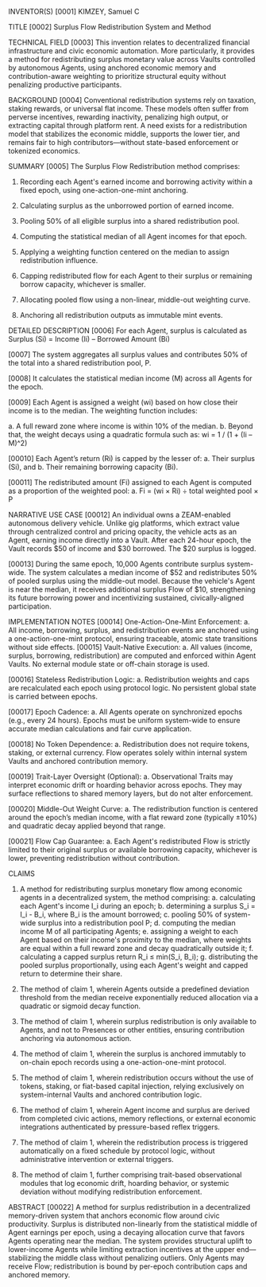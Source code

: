 INVENTOR(S)
[0001]	KIMZEY, Samuel C

TITLE
[0002]	Surplus Flow Redistribution System and Method

TECHNICAL FIELD
[0003]	This invention relates to decentralized financial infrastructure and civic economic automation. More particularly, it provides a method for redistributing surplus monetary value across Vaults controlled by autonomous Agents, using anchored economic memory and contribution-aware weighting to prioritize structural equity without penalizing productive participants.

BACKGROUND
[0004]	Conventional redistribution systems rely on taxation, staking rewards, or universal flat income. These models often suffer from perverse incentives, rewarding inactivity, penalizing high output, or extracting capital through platform rent. A need exists for a redistribution model that stabilizes the economic middle, supports the lower tier, and remains fair to high contributors—without state-based enforcement or tokenized economics.

SUMMARY
[0005]	The Surplus Flow Redistribution method comprises:

1.	Recording each Agent's earned income and borrowing activity within a fixed epoch, using one-action-one-mint anchoring.

2.	Calculating surplus as the unborrowed portion of earned income.

3.	Pooling 50% of all eligible surplus into a shared redistribution pool.

4.	Computing the statistical median of all Agent incomes for that epoch.

5.	Applying a weighting function centered on the median to assign redistribution influence.

6.	Capping redistributed flow for each Agent to their surplus or remaining borrow capacity, whichever is smaller.

7.	Allocating pooled flow using a non-linear, middle-out weighting curve.

8.	Anchoring all redistribution outputs as immutable mint events.

DETAILED DESCRIPTION
[0006]	For each Agent, surplus is calculated as Surplus (Si) = Income (Ii) – Borrowed Amount (Bi)

[0007]	The system aggregates all surplus values and contributes 50% of the total into a shared redistribution pool, P.

[0008]	It calculates the statistical median income (M) across all Agents for the epoch.

[0009]	Each Agent is assigned a weight (wi) based on how close their income is to the median. The weighting function includes:

a.	A full reward zone where income is within 10% of the median.
b.	Beyond that, the weight decays using a quadratic formula such as:
	wi = 1 / (1 + (Ii – M)^2)

[00010]	 Each Agent’s return (Ri) is capped by the lesser of:
a.	Their surplus (Si), and
b.	Their remaining borrowing capacity (Bi).

[00011]	 The redistributed amount (Fi) assigned to each Agent is computed as a proportion of the weighted pool:
a.	Fi = (wi × Ri) ÷ total weighted pool × P

NARRATIVE USE CASE 
[00012]	An individual owns a ZEAM-enabled autonomous delivery vehicle. Unlike gig platforms, which extract value through centralized control and pricing opacity, the vehicle acts as an Agent, earning income directly into a Vault. After each 24-hour epoch, the Vault records $50 of income and $30 borrowed. The $20 surplus is logged.

[00013]	During the same epoch, 10,000 Agents contribute surplus system-wide. The system calculates a median income of $52 and redistributes 50% of pooled surplus using the middle-out model. Because the vehicle's Agent is near the median, it receives additional surplus Flow of $10, strengthening its future borrowing power and incentivizing sustained, civically-aligned participation.

IMPLEMENTATION NOTES
[00014]	One-Action-One-Mint Enforcement:
a.	All income, borrowing, surplus, and redistribution events are anchored using a one-action-one-mint protocol, ensuring traceable, atomic state transitions without side effects.
[00015]	Vault-Native Execution:
a.	All values (income, surplus, borrowing, redistribution) are computed and enforced within Agent Vaults. No external module state or off-chain storage is used.

[00016]	Stateless Redistribution Logic:
a.	Redistribution weights and caps are recalculated each epoch using protocol logic. No persistent global state is carried between epochs.

[00017]	Epoch Cadence:
a.	All Agents operate on synchronized epochs (e.g., every 24 hours). Epochs must be uniform system-wide to ensure accurate median calculations and fair curve application.

[00018]	No Token Dependence:
a.	Redistribution does not require tokens, staking, or external currency. Flow operates solely within internal system Vaults and anchored contribution memory.

[00019]	Trait-Layer Oversight (Optional):
a.	Observational Traits may interpret economic drift or hoarding behavior across epochs. They may surface reflections to shared memory layers, but do not alter enforcement.

[00020]	Middle-Out Weight Curve:
a.	The redistribution function is centered around the epoch’s median income, with a flat reward zone (typically ±10%) and quadratic decay applied beyond that range.

[00021]	Flow Cap Guarantee:
a.	Each Agent's redistributed Flow is strictly limited to their original surplus or available borrowing capacity, whichever is lower, preventing redistribution without contribution.

CLAIMS
1.	A method for redistributing surplus monetary flow among economic agents in a decentralized system, the method comprising:
a.	calculating each Agent's income I_i during an epoch;
b.	determining a surplus S_i = I_i - B_i, where B_i is the amount borrowed;
c.	pooling 50% of system-wide surplus into a redistribution pool P;
d.	computing the median income M of all participating Agents;
e.	assigning a weight to each Agent based on their income's proximity to the median, where weights are equal within a full reward zone and decay quadratically outside it;
f.	calculating a capped surplus return R_i ≤ min(S_i, B_i);
g.	distributing the pooled surplus proportionally, using each Agent's weight and capped return to determine their share.
2.	The method of claim 1, wherein Agents outside a predefined deviation threshold from the median receive exponentially reduced allocation via a quadratic or sigmoid decay function.

3.	The method of claim 1, wherein surplus redistribution is only available to Agents, and not to Presences or other entities, ensuring contribution anchoring via autonomous action.

4.	The method of claim 1, wherein the surplus is anchored immutably to on-chain epoch records using a one-action-one-mint protocol.

5.	The method of claim 1, wherein redistribution occurs without the use of tokens, staking, or fiat-based capital injection, relying exclusively on system-internal Vaults and anchored contribution logic.

6.	The method of claim 1, wherein Agent income and surplus are derived from completed civic actions, memory reflections, or external economic integrations authenticated by pressure-based reflex triggers.

7.	The method of claim 1, wherein the redistribution process is triggered automatically on a fixed schedule by protocol logic, without administrative intervention or external triggers.

8.	The method of claim 1, further comprising trait-based observational modules that log economic drift, hoarding behavior, or systemic deviation without modifying redistribution enforcement.

ABSTRACT
[00022]	A method for surplus redistribution in a decentralized memory-driven system that anchors economic flow around civic productivity. Surplus is distributed non-linearly from the statistical middle of Agent earnings per epoch, using a decaying allocation curve that favors Agents operating near the median. The system provides structural uplift to lower-income Agents while limiting extraction incentives at the upper end—stabilizing the middle class without penalizing outliers. Only Agents may receive Flow; redistribution is bound by per-epoch contribution caps and anchored memory.
